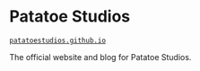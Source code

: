# Patatoe Studios
[`patatoestudios.github.io`](https://patatoestudios.github.io)

The official website and blog for Patatoe Studios.
